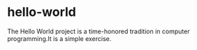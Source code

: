 # hello-world
The Hello World project is a time-honored tradition in computer programming.It is a simple exercise.
